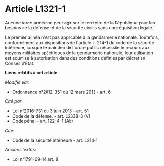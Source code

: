 # Article L1321-1

Aucune force armée ne peut agir sur le territoire de la République pour les besoins de la défense et de la sécurité civiles
sans une réquisition légale. 

Le premier alinéa n'est pas applicable à la gendarmerie nationale. Toutefois, conformément aux dispositions de l'article L.
214-1 du code de la sécurité intérieure, lorsque le maintien de l'ordre public nécessite le recours aux moyens militaires
spécifiques de la gendarmerie nationale, leur utilisation est soumise à autorisation dans des conditions définies par décret
en Conseil d'Etat.

**Liens relatifs à cet article**

_Modifié par_:

  - Ordonnance n°2012-351 du 12 mars 2012 - art. 6

_Cité par_:

  - Loi n°2016-731 du 3 juin 2016 - art. 51
  - Code de la défense. - art. L2338-3 (V)
  - Code pénal - art. 122-4-1 (Ab)

_Cite_:

  - Code de la sécurité intérieure - art. L214-1

_Anciens textes_:

  - Loi n°1791-09-14 art. 8
